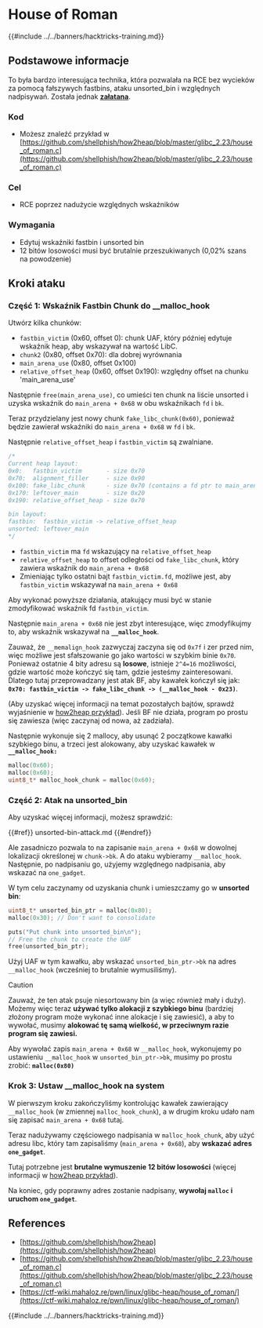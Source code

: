 # House of Roman

{{#include ../../banners/hacktricks-training.md}}

## Podstawowe informacje

To była bardzo interesująca technika, która pozwalała na RCE bez wycieków za pomocą fałszywych fastbins, ataku unsorted_bin i względnych nadpisywań. Została jednak [**załatana**](https://sourceware.org/git/?p=glibc.git;a=commitdiff;h=b90ddd08f6dd688e651df9ee89ca3a69ff88cd0c).

### Kod

- Możesz znaleźć przykład w [https://github.com/shellphish/how2heap/blob/master/glibc_2.23/house_of_roman.c](https://github.com/shellphish/how2heap/blob/master/glibc_2.23/house_of_roman.c)

### Cel

- RCE poprzez nadużycie względnych wskaźników

### Wymagania

- Edytuj wskaźniki fastbin i unsorted bin
- 12 bitów losowości musi być brutalnie przeszukiwanych (0,02% szans na powodzenie)

## Kroki ataku

### Część 1: Wskaźnik Fastbin Chunk do \_\_malloc_hook

Utwórz kilka chunków:

- `fastbin_victim` (0x60, offset 0): chunk UAF, który później edytuje wskaźnik heap, aby wskazywał na wartość LibC.
- `chunk2` (0x80, offset 0x70): dla dobrej wyrównania
- `main_arena_use` (0x80, offset 0x100)
- `relative_offset_heap` (0x60, offset 0x190): względny offset na chunku 'main_arena_use'

Następnie `free(main_arena_use)`, co umieści ten chunk na liście unsorted i uzyska wskaźnik do `main_arena + 0x68` w obu wskaźnikach `fd` i `bk`.

Teraz przydzielany jest nowy chunk `fake_libc_chunk(0x60)`, ponieważ będzie zawierał wskaźniki do `main_arena + 0x68` w `fd` i `bk`.

Następnie `relative_offset_heap` i `fastbin_victim` są zwalniane.
```c
/*
Current heap layout:
0x0:   fastbin_victim       - size 0x70
0x70:  alignment_filler     - size 0x90
0x100: fake_libc_chunk      - size 0x70 (contains a fd ptr to main_arena + 0x68)
0x170: leftover_main        - size 0x20
0x190: relative_offset_heap - size 0x70

bin layout:
fastbin:  fastbin_victim -> relative_offset_heap
unsorted: leftover_main
*/
```
- `fastbin_victim` ma `fd` wskazujący na `relative_offset_heap`
- `relative_offset_heap` to offset odległości od `fake_libc_chunk`, który zawiera wskaźnik do `main_arena + 0x68`
- Zmieniając tylko ostatni bajt `fastbin_victim.fd`, możliwe jest, aby `fastbin_victim` wskazywał na `main_arena + 0x68`

Aby wykonać powyższe działania, atakujący musi być w stanie zmodyfikować wskaźnik fd `fastbin_victim`.

Następnie `main_arena + 0x68` nie jest zbyt interesujące, więc zmodyfikujmy to, aby wskaźnik wskazywał na **`__malloc_hook`**.

Zauważ, że `__memalign_hook` zazwyczaj zaczyna się od `0x7f` i zer przed nim, więc możliwe jest sfałszowanie go jako wartości w szybkim binie `0x70`. Ponieważ ostatnie 4 bity adresu są **losowe**, istnieje `2^4=16` możliwości, gdzie wartość może kończyć się tam, gdzie jesteśmy zainteresowani. Dlatego tutaj przeprowadzany jest atak BF, aby kawałek kończył się jak: **`0x70: fastbin_victim -> fake_libc_chunk -> (__malloc_hook - 0x23)`**.

(Aby uzyskać więcej informacji na temat pozostałych bajtów, sprawdź wyjaśnienie w [how2heap](https://github.com/shellphish/how2heap/blob/master/glibc_2.23/house_of_roman.c)[ przykład](https://github.com/shellphish/how2heap/blob/master/glibc_2.23/house_of_roman.c)). Jeśli BF nie działa, program po prostu się zawiesza (więc zaczynaj od nowa, aż zadziała).

Następnie wykonuje się 2 mallocy, aby usunąć 2 początkowe kawałki szybkiego binu, a trzeci jest alokowany, aby uzyskać kawałek w **`__malloc_hook:`**
```c
malloc(0x60);
malloc(0x60);
uint8_t* malloc_hook_chunk = malloc(0x60);
```
### Część 2: Atak na unsorted_bin

Aby uzyskać więcej informacji, możesz sprawdzić:

{{#ref}}
unsorted-bin-attack.md
{{#endref}}

Ale zasadniczo pozwala to na zapisanie `main_arena + 0x68` w dowolnej lokalizacji określonej w `chunk->bk`. A do ataku wybieramy `__malloc_hook`. Następnie, po nadpisaniu go, użyjemy względnego nadpisania, aby wskazać na `one_gadget`.

W tym celu zaczynamy od uzyskania chunk i umieszczamy go w **unsorted bin**:
```c
uint8_t* unsorted_bin_ptr = malloc(0x80);
malloc(0x30); // Don't want to consolidate

puts("Put chunk into unsorted_bin\n");
// Free the chunk to create the UAF
free(unsorted_bin_ptr);
```
Użyj UAF w tym kawałku, aby wskazać `unsorted_bin_ptr->bk` na adres `__malloc_hook` (wcześniej to brutalnie wymusiliśmy).

> [!CAUTION]
> Zauważ, że ten atak psuje niesortowany bin (a więc również mały i duży). Możemy więc teraz **używać tylko alokacji z szybkiego binu** (bardziej złożony program może wykonać inne alokacje i się zawiesić), a aby to wywołać, musimy **alokować tę samą wielkość, w przeciwnym razie program się zawiesi.**

Aby wywołać zapis `main_arena + 0x68` w `__malloc_hook`, wykonujemy po ustawieniu `__malloc_hook` w `unsorted_bin_ptr->bk`, musimy po prostu zrobić: **`malloc(0x80)`**

### Krok 3: Ustaw \_\_malloc_hook na system

W pierwszym kroku zakończyliśmy kontrolując kawałek zawierający `__malloc_hook` (w zmiennej `malloc_hook_chunk`), a w drugim kroku udało nam się zapisać `main_arena + 0x68` tutaj.

Teraz nadużywamy częściowego nadpisania w `malloc_hook_chunk`, aby użyć adresu libc, który tam zapisaliśmy (`main_arena + 0x68`), aby **wskazać adres `one_gadget`**.

Tutaj potrzebne jest **brutalne wymuszenie 12 bitów losowości** (więcej informacji w [how2heap](https://github.com/shellphish/how2heap/blob/master/glibc_2.23/house_of_roman.c)[ przykład](https://github.com/shellphish/how2heap/blob/master/glibc_2.23/house_of_roman.c)).

Na koniec, gdy poprawny adres zostanie nadpisany, **wywołaj `malloc` i uruchom `one_gadget`**.

## References

- [https://github.com/shellphish/how2heap](https://github.com/shellphish/how2heap)
- [https://github.com/shellphish/how2heap/blob/master/glibc_2.23/house_of_roman.c](https://github.com/shellphish/how2heap/blob/master/glibc_2.23/house_of_roman.c)
- [https://ctf-wiki.mahaloz.re/pwn/linux/glibc-heap/house_of_roman/](https://ctf-wiki.mahaloz.re/pwn/linux/glibc-heap/house_of_roman/)

{{#include ../../banners/hacktricks-training.md}}
